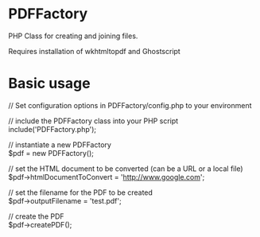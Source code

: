 PDFFactory
==========

PHP Class for creating and joining files.

Requires installation of wkhtmltopdf and Ghostscript

Basic usage
==========

// Set configuration options in PDFFactory/config.php to your environment

// include the PDFFactory class into your PHP script<br />
include('PDFFactory.php');

// instantiate a new PDFFactory<br />
$pdf = new PDFFactory();

// set the HTML document to be converted (can be a URL or a local file)<br />
$pdf->htmlDocumentToConvert = 'http://www.google.com';

// set the filename for the PDF to be created<br />
$pdf->outputFilename = 'test.pdf';

// create the PDF<br />
$pdf->createPDF();
